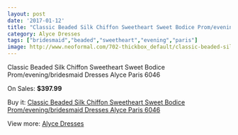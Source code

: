 ```yaml
---
layout: post
date: '2017-01-12'
title: "Classic Beaded Silk Chiffon Sweetheart Sweet Bodice Prom/evening/bridesmaid Dresses Alyce Paris 6046"
category: Alyce Dresses
tags: ["bridesmaid","beaded","sweetheart","evening","paris"]
image: http://www.neoformal.com/702-thickbox_default/classic-beaded-silk-chiffon-sweetheart-sweet-bodice-prom-evening-bridesmaid-dresses-alyce-paris-6046.jpg
---
```

Classic Beaded Silk Chiffon Sweetheart Sweet Bodice Prom/evening/bridesmaid Dresses Alyce Paris 6046

On Sales: **$397.99**
<a href="https://www.neoformal.com/en/alyce-dresses/249-classic-beaded-silk-chiffon-sweetheart-sweet-bodice-prom-evening-bridesmaid-dresses-alyce-paris-6046.html"><amp-img layout="responsive" width="600" height="600" src="//www.neoformal.com/702-thickbox_default/classic-beaded-silk-chiffon-sweetheart-sweet-bodice-prom-evening-bridesmaid-dresses-alyce-paris-6046.jpg" alt="Classic Beaded Silk Chiffon Sweetheart Sweet Bodice Prom/evening/bridesmaid Dresses Alyce Paris 6046 0" /></a>
<a href="https://www.neoformal.com/en/alyce-dresses/249-classic-beaded-silk-chiffon-sweetheart-sweet-bodice-prom-evening-bridesmaid-dresses-alyce-paris-6046.html"><amp-img layout="responsive" width="600" height="600" src="//www.neoformal.com/704-thickbox_default/classic-beaded-silk-chiffon-sweetheart-sweet-bodice-prom-evening-bridesmaid-dresses-alyce-paris-6046.jpg" alt="Classic Beaded Silk Chiffon Sweetheart Sweet Bodice Prom/evening/bridesmaid Dresses Alyce Paris 6046 1" /></a>
<a href="https://www.neoformal.com/en/alyce-dresses/249-classic-beaded-silk-chiffon-sweetheart-sweet-bodice-prom-evening-bridesmaid-dresses-alyce-paris-6046.html"><amp-img layout="responsive" width="600" height="600" src="//www.neoformal.com/703-thickbox_default/classic-beaded-silk-chiffon-sweetheart-sweet-bodice-prom-evening-bridesmaid-dresses-alyce-paris-6046.jpg" alt="Classic Beaded Silk Chiffon Sweetheart Sweet Bodice Prom/evening/bridesmaid Dresses Alyce Paris 6046 2" /></a>

Buy it: [Classic Beaded Silk Chiffon Sweetheart Sweet Bodice Prom/evening/bridesmaid Dresses Alyce Paris 6046](https://www.neoformal.com/en/alyce-dresses/249-classic-beaded-silk-chiffon-sweetheart-sweet-bodice-prom-evening-bridesmaid-dresses-alyce-paris-6046.html "Classic Beaded Silk Chiffon Sweetheart Sweet Bodice Prom/evening/bridesmaid Dresses Alyce Paris 6046")

View more: [Alyce Dresses](https://www.neoformal.com/en/3-alyce-dresses "Alyce Dresses")